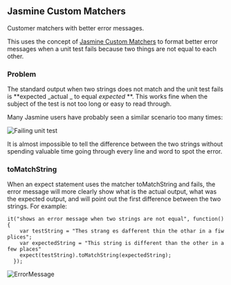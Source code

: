 ## Jasmine Custom Matchers

Customer matchers with better error messages.

This uses the concept of [Jasmine Custom Matchers](http://jasmine.github.io/2.0/custom_matcher.html) to format better error messages when a unit test fails because two things are not equal to each other.

### Problem

The standard output when two strings does not match and the unit test fails is **expected _actual _ to equal _expected_ **. This works fine when the subject of the test is not too long or easy to read through.

Many Jasmine users have probably seen a similar scenario too many times:

![Failing unit test](https://s3.amazonaws.com/uploads.hipchat.com/18058/341024/VXUGSwVNFT6i77H/Screen%20Shot%202016-04-25%20at%2012.57.24%20PM.png)

It is almost impossible to tell the difference between the two strings without spending valuable time going through every line and word to spot the error.

### toMatchString

When an expect statement uses the matcher toMatchString and fails, the error message will more clearly show what is the actual output, what was the expected output, and will point out the first difference between the two strings. For example:

````
it("shows an error message when two strings are not equal", function() {
    var testString = "Thes strang es dafferent thin the othar in a fiw plices";
    var expectedString = "This string is different than the other in a few places"
    expect(testString).toMatchString(expectedString);
  });
````

![ErrorMessage](https://s3.amazonaws.com/uploads.hipchat.com/18058/341024/y0HoK9IQVpMx5sG/Screen%20Shot%202016-04-27%20at%208.08.09%20PM.png)